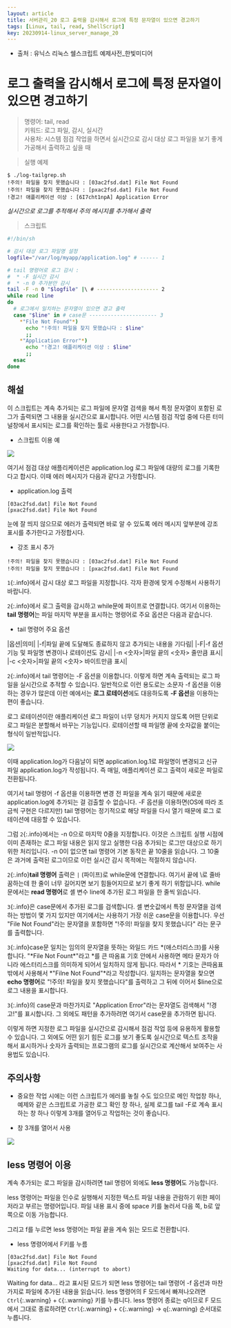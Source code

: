 ```yaml
---
layout: article
title: 서버관리_20 로그 출력을 감시해서 로그에 특정 문자열이 있으면 경고하기
tags: [Linux, tail, read, ShellScript]
key: 20230914-linux_server_manage_20
---
```


- 출처 : 유닉스 리눅스 쉘스크립트 예제사전_한빛미디어

# 로그 출력을 감시해서 로그에 특정 문자열이 있으면 경고하기

> 명령어: tail, read  
> 키워드: 로그 파일, 감시, 실시간  
> 사용처: 시스템 점검 작업을 하면서 실시간으로 감시 대상 로그 파일을 보기 좋게 가공해서 출력하고 싶을 때  

> 실행 예제  

```
$ ./log-tailgrep.sh
!주의! 파일을 찾지 못했습니다 : [03ac2fsd.dat] File Not Found
!주의! 파일을 찾지 못했습니다 : [pxac2fsd.dat] File Not Found
!경고! 애플리케이션 이상 : [6I7cht1npA] Application Error
```
*실시간으로 로그를 추적해서 주의 메시지를 추가해서 출력*

> 스크립트

```bash
#!/bin/sh

# 감시 대상 로그 파일명 설정
logfile="/var/log/myapp/application.log" # ------ 1

# tail 명령어로 로그 감시 :
#  * -F 실시간 감시
#  * -n 0 추가분만 감시
tail -F -n 0 "$logfile" |\ # -------------------- 2
while read line
do
  # 로그에서 일치하는 문자열이 있으면 경고 출력
  case "$line" in # case문 ---------------------- 3
    *"File Not Found"*)
      echo "!주의! 파일을 찾지 못했습니다 : $line"
      ;;
    *"Application Error"*)
      echo "!경고! 애플리케이션 이상 : $line"
      ;;
  esac
done
```

## **해설**

이 스크립트는 계속 추가되는 로그 파일에 문자열 검색을 해서 특정 문자열이 포함된 로그가 출력되면 그 내용을 실시간으로 표시합니다. 어떤 시스템 점검 작업 중에 다른 터미널창에서 표시되는 로그를 확인하는 툴로 사용한다고 가정합니다.

- 스크립트 이용 예

<img src='http://drive.google.com/uc?export=view&id=18bsMbitKEPcZuLp3g8s_fAJ66gJu0THG' /><br>

여기서 점검 대상 애플리케이션은 application.log 로그 파일에 대량의 로그를 기록한다고 합시다. 이때 에러 메시지가 다음과 같다고 가정합니다.

- application.log 출력
```
[03ac2fsd.dat] File Not Found
[pxac2fsd.dat] File Not Found
```

눈에 잘 띄지 않으므로 에러가 출력되면 바로 알 수 있도록 에러 메시지 앞부분에 강조 표시를 추가한다고 가정합시다.

- 강조 표시 추가
```
!주의! 파일을 찾지 못했습니다 : [03ac2fsd.dat] File Not Found
!주의! 파일을 찾지 못했습니다 : [pxac2fsd.dat] File Not Found
```

`1`{:.info}에서 감시 대상 로그 파일을 지정합니다. 각자 환경에 맞게 수정해서 사용하기 바랍니다.

`2`{:.info}에서 로그 출력을 감시하고 while문에 파이프로 연결합니다. 여기서 이용하는 **tail 명령어**는 파일 마지막 부분을 표시하는 명령어로 주요 옵션은 다음과 같습니다.

- tail 명령어 주요 옵션

|옵션|의미|
|-f|파일 끝에 도달해도 종료하지 않고 추가되는 내용을 기다림|
|-F|-f 옵션 기능 및 파일명 변경이나 로테이션도 감시|
|-n <숫자>|파일 끝의 <숫자> 줄만큼 표시|
|-c <숫자>|파일 끝의 <숫자> 바이트만큼 표시|

`2`{:.info}에서 tail 명령어는 -F 옵션을 이용합니다. 이렇게 하면 계속 출력되는 로그 파일을 실시간으로 추적할 수 있습니다. 일반적으로 이런 용도로는 소문자 -f 옵션을 이용하는 경우가 많은데 이런 예에서는 **로그 로테이션**에도 대응하도록 **-F 옵션**을 이용하는 편이 좋습니다.

로그 로테이션이란 애플리케이션 로그 파일이 너무 덩치가 커지지 않도록 어떤 단위로 로그 파일은 분할해서 바꾸는 기능입니다. 로테이션할 때 파일명 끝에 숫자값을 붙이는 형식이 일반적입니다.

<img src='http://drive.google.com/uc?export=view&id=1uirUmuDzHCAM7WfrIqLuTu96cEAMEKxU' /><br>

이때 application.log가 다음날이 되면 application.log.1로 파일명이 변경되고 신규 파일 application.log가 작성됩니다. 즉 매일, 애플리케이션 로그 출력이 새로운 파일로 전환됩니다.

여기서 tail 명령어 -f 옵션을 이용하면 변경 전 파일을 계속 읽기 때문에 새로운 application.log에 추가되는 걸 검출할 수 없습니다. -F 옵션을 이용하면(OS에 따라 조금씩 구현은 다르지만) tail 명령어는 정기적으로 해당 파일을 다시 열기 때문에 로그 로테이션에 대응할 수 있습니다.

그럼 `2`{:.info}에서는 -n 0으로 마지막 0줄을 지정합니다. 이것은 스크립트 실행 시점에 이미 존재하는 로그 파일 내용은 읽지 않고 실행한 다음 추가되는 로그만 대상으로 하기 위한 처리입니다. -n 0이 없으면 tail 명령어 기본 동작은 끝 10줄을 읽습니다. 그 10줄은 과거에 출력된 로그이므로 이런 실시간 감시 목적에는 적절하지 않습니다.

`2`{:.info}**tail 명령어** 출력은 `|` (파이프)로 while문에 연결합니다. 여기서 끝에 \로 줄바꿈하는데 한 줄이 너무 길어지면 보기 힘들어지므로 보기 좋게 하기 위함입니다. while문에서는 **read 명령어**로 셸 변수 line에 추가된 로그 파일을 한 줄씩 읽습니다.

`3`{:.info}은 case문에서 추가된 로그를 검색합니다. 셸 변숫값에서 특정 문자열을 검색하는 방법이 몇 가지 있지만 여기에서는 사용하기 가장 쉬운 case문을 이용합니다. 우선 "File Not Found"라는 문자열을 포함하면 "!주의! 파일을 찾지 못했습니다" 라는 문구를 출력합니다.

`3`{:.info}case문 일치는 임의의 문자열을 뜻하는 와일드 카드 \*(애스터리스크)를 사용합니다. "\*File Not Fount*"라고 \*를 큰 따옴표 기호 안에서 사용하면 메타 문자가 아니라 에스터리스크를 의미하게 되어서 일치하지 않게 됩니다. 따라서 * 기호는 큰따옴표 밖에서 사용해서 \*"Filne Not Found"*라고 작성합니다. 일치하는 문자열을 찾으면 **echo 명령어**로 "!주의! 파일을 찾지 못했습니다"를 출력하고 그 뒤에 이어서 $line으로 로그 내용을 표시합니다.

`3`{:.info}의 case문과 마찬가지로 "Application Error"라는 문자열도 검색해서 "!경고!"를 표시합니다. 그 외에도 패턴을 추가하려면 여기서 case문을 추가하면 됩니다.

이렇게 하면 지정한 로그 파일을 실시간으로 감시해서 점검 작업 등에 유용하게 활용할 수 있습니다. 그 외에도 어떤 읽기 힘든 로그를 보기 좋도록 실시간으로 텍스트 조작을 해서 표시하거나 숫자가 출력되는 프로그램의 로그를 실시간으로 계산해서 보여주는 사용법도 있습니다.

## **주의사항**

- 중요한 작업 시에는 이런 스크립트가 에러를 놓칠 수도 있으므로 메인 작업창 하나, 예제와 같은 스크립트로 가공한 로그 확인 창 하나, 실제 로그를 tail -F로 계속 표시하는 창 하나 이렇게 3개를 열어두고 작업하는 것이 좋습니다.

- 창 3개를 열어서 사용

<img src='http://drive.google.com/uc?export=view&id=1sr3wBk7cSc81Jq3LoeDQ0d7QAsHtirk2' /><br>

## less 명령어 이용

계속 추가되는 로그 파일을 감시하려면 tail 명렁어 외에도 **less 명령어**도 가능합니다.

less 명령어는 파일을 인수로 실행해서 지정한 텍스트 파일 내용을 관람하기 위한 페이저라고 부르는 명령어입니다. 파일 내용 표시 중에 space 키를 눌러서 다음 쪽, b로 앞쪽으로 이동 가능합니다.

그리고 f를 누르면 less 명령어는 파일 끝을 계속 읽는 모드로 전환합니다.

- less 명령어에서 F키를 누름
```
[03ac2fsd.dat] File Not Found
[pxac2fsd.dat] File Not Found
Waiting for data... (interrupt to abort)
```
Waiting for data... 라고 표시된 모드가 되면 less 명령어는 tail 명령어 -f 옵션과 마찬가지로 파일에 추가된 내용을 읽습니다. less 명령어의 F 모드에서 빠져나오려면 `Ctrl`{:.warning} + `C`{:.warning} 키를 누릅니다. less 명령어 종료는 q이므로 F 모드에서 그대로 종료하려면 `Ctrl`{:.warning} + `C`{:.warning} → `q`{:.warning} 순서대로 누릅니다.